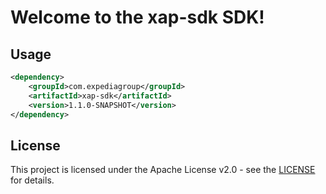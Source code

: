 # Welcome to the xap-sdk SDK!

## Usage
```xml
<dependency>
    <groupId>com.expediagroup</groupId>
    <artifactId>xap-sdk</artifactId>
    <version>1.1.0-SNAPSHOT</version>
</dependency>
```

## License

This project is licensed under the Apache License v2.0 - see the [LICENSE](LICENSE) for details.
